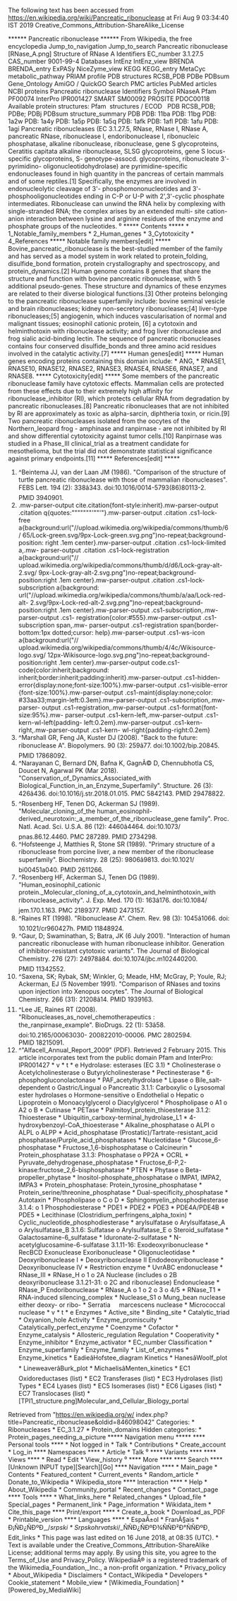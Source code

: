 The following text has been accessed from https://en.wikipedia.org/wiki/Pancreatic_ribonuclease at Fri Aug 9 03:34:40 IST 2019
Creative_Commons_Attribution-ShareAlike_License





















****** Pancreatic ribonuclease ******
From Wikipedia, the free encyclopedia
Jump_to_navigation Jump_to_search
Pancreatic ribonuclease
[RNase_A.png]
Structure of RNase A
Identifiers
EC_number      3.1.27.5
CAS_number     9001-99-4
Databases
IntEnz         IntEnz_view
BRENDA         BRENDA_entry
ExPASy         NiceZyme_view
KEGG           KEGG_entry
MetaCyc        metabolic_pathway
PRIAM          profile
PDB structures RCSB_PDB PDBe PDBsum
Gene_Ontology  AmiGO / QuickGO
Search
PMC    articles
PubMed articles
NCBI   proteins
Pancreatic ribonuclease
Identifiers
Symbol   RNaseA
Pfam     PF00074
InterPro IPR001427
SMART    SM00092
PROSITE  PDOC00118
Available protein structures:
Pfam  structures / ECOD  
PDB    RCSB_PDB; PDBe; PDBj
PDBsum structure_summary
PDB    PDB: 11ba​ PDB: 11bg​ PDB: 1a2w​ PDB: 1a4y​ PDB: 1a5p​ PDB: 1a5q​ PDB: 1afk​ PDB: 1afl​ PDB: 1afu​ PDB: 1agi​
Pancreatic ribonucleases (EC 3.1.27.5, RNase, RNase I, RNase A, pancreatic
RNase, ribonuclease I, endoribonuclease I, ribonucleic phosphatase, alkaline
ribonuclease, ribonuclease, gene S glycoproteins, Ceratitis capitata alkaline
ribonuclease, SLSG glycoproteins, gene S locus-specific glycoproteins, S-
genotype-assocd. glycoproteins, ribonucleate 3'-pyrimidino-
oligonucleotidohydrolase) are pyrimidine-specific endonucleases found in high
quantity in the pancreas of certain mammals and of some reptiles.[1]
Specifically, the enzymes are involved in endonucleolytic cleavage of 3'-
phosphomononucleotides and 3'-phosphooligonucleotides ending in C-P or U-P with
2',3'-cyclic phosphate intermediates. Ribonuclease can unwind the RNA helix by
complexing with single-stranded RNA; the complex arises by an extended multi-
site cation-anion interaction between lysine and arginine residues of the
enzyme and phosphate groups of the nucleotides.
⁰
***** Contents *****
    * 1_Notable_family_members
    * 2_Human_genes
    * 3_Cytotoxicity
    * 4_References
***** Notable family members[edit] *****
Bovine_pancreatic_ribonuclease is the best-studied member of the family and has
served as a model system in work related to protein_folding, disulfide_bond
formation, protein crystallography and spectroscopy, and protein_dynamics.[2]
Human genome contains 8 genes that share the structure and function with bovine
pancreatic ribonuclease, with 5 additional pseudo-genes. These structure and
dynamics of these enzymes are related to their diverse biological functions.[3]
Other proteins belonging to the pancreatic ribonuclease superfamily include:
bovine seminal vesicle and brain ribonucleases; kidney non-secretory
ribonucleases;[4] liver-type ribonucleases;[5] angiogenin, which induces
vascularisation of normal and malignant tissues; eosinophil cationic protein,
[6] a cytotoxin and helminthotoxin with ribonuclease activity; and frog liver
ribonuclease and frog sialic acid-binding lectin. The sequence of pancreatic
ribonucleases contains four conserved disulfide_bonds and three amino acid
residues involved in the catalytic activity.[7]
***** Human genes[edit] *****
Human genes encoding proteins containing this domain include:
    * ANG,
    * RNASE1, RNASE10, RNASE12, RNASE2, RNASE3, RNASE4, RNASE6, RNASE7, and
      RNASE8.
***** Cytotoxicity[edit] *****
Some members of the pancreatic ribonuclease family have cytotoxic effects.
Mammalian cells are protected from these effects due to their extremely high
affinity for ribonuclease_inhibitor (RI), which protects cellular RNA from
degradation by pancreatic ribonucleases.[8] Pancreatic ribonucleases that are
not inhibited by RI are approximately as toxic as alpha-sarcin, diphtheria
toxin, or ricin.[9]
Two pancreatic ribonucleases isolated from the oocytes of the Northern_leopard
frog - amphinase and ranpirnase - are not inhibited by RI and show differential
cytotoxicity against tumor cells.[10] Ranpirnase was studied in a Phase_III
clinical_trial as a treatment candidate for mesothelioma, but the trial did not
demonstrate statistical significance against primary endpoints.[11]
***** References[edit] *****
   1. ^Beintema JJ, van der Laan JM (1986). "Comparison of the structure of
      turtle pancreatic ribonuclease with those of mammalian ribonucleases".
      FEBS Lett. 194 (2): 338â343. doi:10.1016/0014-5793(86)80113-2.
      PMID 3940901.
   2. .mw-parser-output cite.citation{font-style:inherit}.mw-parser-output
      .citation q{quotes:"\"""\"""'""'"}.mw-parser-output .citation .cs1-lock-
      free a{background:url("//upload.wikimedia.org/wikipedia/commons/thumb/6/
      65/Lock-green.svg/9px-Lock-green.svg.png")no-repeat;background-position:
      right .1em center}.mw-parser-output .citation .cs1-lock-limited a,.mw-
      parser-output .citation .cs1-lock-registration a{background:url("//
      upload.wikimedia.org/wikipedia/commons/thumb/d/d6/Lock-gray-alt-2.svg/
      9px-Lock-gray-alt-2.svg.png")no-repeat;background-position:right .1em
      center}.mw-parser-output .citation .cs1-lock-subscription a{background:
      url("//upload.wikimedia.org/wikipedia/commons/thumb/a/aa/Lock-red-alt-
      2.svg/9px-Lock-red-alt-2.svg.png")no-repeat;background-position:right
      .1em center}.mw-parser-output .cs1-subscription,.mw-parser-output .cs1-
      registration{color:#555}.mw-parser-output .cs1-subscription span,.mw-
      parser-output .cs1-registration span{border-bottom:1px dotted;cursor:
      help}.mw-parser-output .cs1-ws-icon a{background:url("//
      upload.wikimedia.org/wikipedia/commons/thumb/4/4c/Wikisource-logo.svg/
      12px-Wikisource-logo.svg.png")no-repeat;background-position:right .1em
      center}.mw-parser-output code.cs1-code{color:inherit;background:
      inherit;border:inherit;padding:inherit}.mw-parser-output .cs1-hidden-
      error{display:none;font-size:100%}.mw-parser-output .cs1-visible-error
      {font-size:100%}.mw-parser-output .cs1-maint{display:none;color:
      #33aa33;margin-left:0.3em}.mw-parser-output .cs1-subscription,.mw-parser-
      output .cs1-registration,.mw-parser-output .cs1-format{font-size:95%}.mw-
      parser-output .cs1-kern-left,.mw-parser-output .cs1-kern-wl-left{padding-
      left:0.2em}.mw-parser-output .cs1-kern-right,.mw-parser-output .cs1-kern-
      wl-right{padding-right:0.2em}
   3. ^Marshall GR, Feng JA, Kuster DJ (2008). "Back to the future:
      ribonuclease A". Biopolymers. 90 (3): 259â77. doi:10.1002/bip.20845.
      PMID 17868092.
   4. ^Narayanan C, Bernard DN, Bafna K, GagnÃ© D, Chennubhotla CS, Doucet N,
      Agarwal PK (Mar 2018). "Conservation_of_Dynamics_Associated_with
      Biological_Function_in_an_Enzyme_Superfamily". Structure. 26 (3):
      426â436. doi:10.1016/j.str.2018.01.015. PMC 5842143. PMID 29478822.
   5. ^Rosenberg HF, Tenen DG, Ackerman SJ (1989). "Molecular_cloning_of_the
      human_eosinophil-derived_neurotoxin:_a_member_of_the_ribonuclease_gene
      family". Proc. Natl. Acad. Sci. U.S.A. 86 (12): 4460â4464. doi:10.1073/
      pnas.86.12.4460. PMC 287289. PMID 2734298.
   6. ^Hofsteenge J, Matthies R, Stone SR (1989). "Primary structure of a
      ribonuclease from porcine liver, a new member of the ribonuclease
      superfamily". Biochemistry. 28 (25): 9806â9813. doi:10.1021/
      bi00451a040. PMID 2611266.
   7. ^Rosenberg HF, Ackerman SJ, Tenen DG (1989). "Human_eosinophil_cationic
      protein._Molecular_cloning_of_a_cytotoxin_and_helminthotoxin_with
      ribonuclease_activity". J. Exp. Med. 170 (1): 163â176. doi:10.1084/
      jem.170.1.163. PMC 2189377. PMID 2473157.
   8. ^Raines RT (1998). "Ribonuclease A". Chem. Rev. 98 (3): 1045â1066. doi:
      10.1021/cr960427h. PMID 11848924.
   9. ^Gaur, D; Swaminathan, S; Batra, JK (6 July 2001). "Interaction of human
      pancreatic ribonuclease with human ribonuclease inhibitor. Generation of
      inhibitor-resistant cytotoxic variants". The Journal of Biological
      Chemistry. 276 (27): 24978â84. doi:10.1074/jbc.m102440200.
      PMID 11342552.
  10. ^Saxena, SK; Rybak, SM; Winkler, G; Meade, HM; McGray, P; Youle, RJ;
      Ackerman, EJ (5 November 1991). "Comparison of RNases and toxins upon
      injection into Xenopus oocytes". The Journal of Biological Chemistry. 266
      (31): 21208â14. PMID 1939163.
  11. ^Lee JE, Raines RT (2008). "Ribonucleases_as_novel_chemotherapeutics :
      the_ranpirnase_example". BioDrugs. 22 (1): 53â58. doi:10.2165/00063030-
      200822010-00006. PMC 2802594. PMID 18215091.
  12. ^"Alfacell_Annual_Report_2009" (PDF). Retrieved 2 February 2015.
This article incorporates text from the public domain Pfam and InterPro:
IPR001427
    * v
    * t
    * e
Hydrolase: esterases (EC 3.1)
                        * Cholinesterase
                              o Acetylcholinesterase
                              o Butyrylcholinesterase
                        * Pectinesterase
                        * 6-phosphogluconolactonase
                        * PAF_acetylhydrolase
                        * Lipase
                              o Bile_salt-dependent
                              o Gastric/Lingual
                              o Pancreatic
3.1.1: Carboxylic             o Lysosomal
ester hydrolases              o Hormone-sensitive
                              o Endothelial
                              o Hepatic
                              o Lipoprotein
                              o Monoacylglycerol
                              o Diacylglycerol
                        * Phospholipase
                              o A1
                              o A2
                              o B
                        * Cutinase
                        * PETase
                        * Palmitoyl_protein_thioesterase
3.1.2: Thioesterase     * Ubiquitin_carboxy-terminal_hydrolase_L1
                        * 4-hydroxybenzoyl-CoA_thioesterase
                        * Alkaline_phosphatase
                              o ALPI
                              o ALPL
                              o ALPP
                        * Acid_phosphatase (Prostatic)/Tartrate-resistant_acid
                          phosphatase/Purple_acid_phosphatases
                        * Nucleotidase
                        * Glucose_6-phosphatase
                        * Fructose_1,6-bisphosphatase
                              o Calcineurin
                        * Protein_phosphatase
3.1.3: Phosphatase            o PP2A
                        * OCRL
                        * Pyruvate_dehydrogenase_phosphatase
                        * Fructose_6-P,2-kinase:fructose_2,6-bisphosphatase
                        * PTEN
                        * Phytase
                              o Beta-propeller_phytase
                        * Inositol-phosphate_phosphatase
                              o IMPA1, IMPA2, IMPA3
                        * Protein_phosphatase: Protein_tyrosine_phosphatase
                        * Protein_serine/threonine_phosphatase
                        * Dual-specificity_phosphatase
                        * Autotaxin
                        * Phospholipase
                              o C
                              o D
                        * Sphingomyelin_phosphodiesterase
3.1.4:                        o 1
Phosphodiesterase       * PDE1
                        * PDE2
                        * PDE3
                        * PDE4A/PDE4B
                        * PDE5
                        * Lecithinase (Clostridium_perfringens_alpha_toxin)
                        * Cyclic_nucleotide_phosphodiesterase
                        * arylsulfatase
                              o Arylsulfatase_A
                              o Arylsulfatase_B
3.1.6: Sulfatase              o Arylsulfatase_E
                              o Steroid_sulfatase
                        * Galactosamine-6_sulfatase
                        * Iduronate-2-sulfatase
                        * N-acetylglucosamine-6-sulfatase
                    3.1.11-16:   Exodeoxyribonuclease     * RecBCD
                    Exonuclease  Exoribonuclease          * Oligonucleotidase
                                                            * Deoxyribonuclease
                                                              I
                                                            * Deoxyribonuclease
                                                              II
                                 Endodeoxyribonuclease      * Deoxyribonuclease
                                                              IV
                                                            * Restriction
                                                              enzyme
                                                            * UvrABC
                                                              endonuclease
                                                            * RNase_III
                                                            * RNase_H
                                                                  o 1
                                                                  o 2A
Nuclease (includes                                                o 2B
deoxyribonuclease   3.1.21-31:                                    o 2C
and ribonuclease)   Endonuclease                            * RNase_P
                                 Endoribonuclease           * RNase_A
                                                                  o 1
                                                                  o 2
                                                                  o 3
                                                                  o 4/5
                                                            * RNase_T1
                                                            * RNA-induced
                                                              silencing_complex
                                                            * Nuclease_S1
                                                                  o Mung_bean
                                                                    nuclease
                                 either deoxy- or ribo-     * Serratia
                                                            marcescens
                                                              nuclease
                                                            * Micrococcal
                                                              nuclease
    * v
    * t
    * e
Enzymes
                   * Active_site
                   * Binding_site
                   * Catalytic_triad
                   * Oxyanion_hole
Activity           * Enzyme_promiscuity
                   * Catalytically_perfect_enzyme
                   * Coenzyme
                   * Cofactor
                   * Enzyme_catalysis
                   * Allosteric_regulation
Regulation         * Cooperativity
                   * Enzyme_inhibitor
                   * Enzyme_activator
                   * EC_number
Classification     * Enzyme_superfamily
                   * Enzyme_family
                   * List_of_enzymes
                   * Enzyme_kinetics
                   * EadieâHofstee_diagram
Kinetics           * HanesâWoolf_plot
                   * LineweaverâBurk_plot
                   * MichaelisâMenten_kinetics
                   * EC1 Oxidoreductases (list)
                   * EC2 Transferases (list)
                   * EC3 Hydrolases (list)
Types              * EC4 Lyases (list)
                   * EC5 Isomerases (list)
                   * EC6 Ligases (list)
                   * EC7 Translocases (list)
    * [TPI1_structure.png]Molecular_and_Cellular_Biology_portal

Retrieved from "https://en.wikipedia.org/w/
index.php?title=Pancreatic_ribonuclease&oldid=846098042"
Categories:
    * Ribonucleases
    * EC_3.1.27
    * Protein_domains
Hidden categories:
    * Protein_pages_needing_a_picture
***** Navigation menu *****
**** Personal tools ****
    * Not logged in
    * Talk
    * Contributions
    * Create_account
    * Log_in
**** Namespaces ****
    * Article
    * Talk
⁰
**** Variants ****
**** Views ****
    * Read
    * Edit
    * View_history
⁰
**** More ****
**** Search ****
[Unknown INPUT type][Search][Go]
**** Navigation ****
    * Main_page
    * Contents
    * Featured_content
    * Current_events
    * Random_article
    * Donate_to_Wikipedia
    * Wikipedia_store
**** Interaction ****
    * Help
    * About_Wikipedia
    * Community_portal
    * Recent_changes
    * Contact_page
**** Tools ****
    * What_links_here
    * Related_changes
    * Upload_file
    * Special_pages
    * Permanent_link
    * Page_information
    * Wikidata_item
    * Cite_this_page
**** Print/export ****
    * Create_a_book
    * Download_as_PDF
    * Printable_version
**** Languages ****
    * EspaÃ±ol
    * FranÃ§ais
    * Ð¡ÑÐ¿ÑÐºÐ¸_/_srpski
    * Srpskohrvatski_/_ÑÑÐ¿ÑÐºÐ¾ÑÑÐ²Ð°ÑÑÐºÐ¸
Edit_links
    * This page was last edited on 16 June 2018, at 08:35 (UTC).
    * Text is available under the Creative_Commons_Attribution-ShareAlike
      License; additional terms may apply. By using this site, you agree to the
      Terms_of_Use and Privacy_Policy. WikipediaÂ® is a registered trademark of
      the Wikimedia_Foundation,_Inc., a non-profit organization.
    * Privacy_policy
    * About_Wikipedia
    * Disclaimers
    * Contact_Wikipedia
    * Developers
    * Cookie_statement
    * Mobile_view
    * [Wikimedia_Foundation]
    * [Powered_by_MediaWiki]
